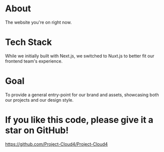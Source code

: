 # About

The website you're on right now.

# Tech Stack

While we initially built with Next.js, we switched to Nuxt.js to better fit our frontend team's experience.

# Goal

To provide a general entry-point for our brand and assets, showcasing both our projects and our design style.

# If you like this code, please give it a star on GitHub!

https://github.com/Project-Cloud4/Project-Cloud4
